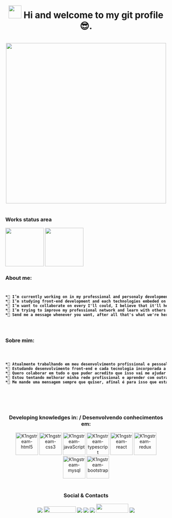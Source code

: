 
<h1 align="center"><img src="https://media.giphy.com/media/hvRJCLFzcasrR4ia7z/giphy.gif" width="40px"> Hi and welcome to my git profile 😎.</h1>
</br>

<div align="center">
<img src="https://raw.githubusercontent.com/trepichio/trepichio/master/assets/code.gif" widt="500px" height="500px">
</div>
</br>

### Works status area
<div>
<img height="120px" src="https://github-readme-stats.vercel.app/api?username=k1ngstream&theme=cobalt&show_icons=true)">
<img height="120px" src="https://github-readme-stats.vercel.app/api/top-langs/?username=k1ngstream&theme=cobalt&layout=compact">
  </div>

### About me:
<div>
  <code>
<pre>
<strong>*🔭 I’m currently working on in my professional and personaly development.</strong>
<strong>*🌱 I’m studying front-end development and each technologies embeded on it.</strong>
<strong>*👯 I’m want to collaborate on every I'll could, I believe that it'll help me improve my skills in development carrer.</strong>
<strong>*🤔 I’m trying to improve my professional network and learn with others that had more experience than me.</strong>
<strong>*💬 Send me a message whenever you want, after all that's what we're here for, to exchange knowledge. </strong>
</pre>
  </code>
</div>
    
### Sobre mim:
   <div>
  <code>
    <pre>
<strong>*🔭 Atualmente trabalhando em meu desenvolvimento profissional e pessoal.</strong>
<strong>*🌱 Estudando desenvolvimento front-end e cada tecnologia incorporada a ele.</strong>
<strong>*👯 Quero colaborar em tudo o que puder acredito que isso vai me ajudar a melhorar minhas habilidades na carreira de dev.</strong>
<strong>*🤔 Estou tentando melhorar minha rede profissional e aprender com outras pessoas que têm mais experiência do que eu.</strong>
<strong>*💬 Me mande uma mensagem sempre que quiser, afinal é para isso que estamos aqui, para trocar conhecimentos.</strong>
    </pre>
  </code>
</div>
   </br>

<div align="center">
  
### Developing knowledges in: / Desenvolvendo conhecimentos em:

  <img width="70" src="https://cdn.jsdelivr.net/gh/devicons/devicon/icons/html5/html5-original.svg"  alt="K1ngstream-html5"/>
  <img width="70" src="https://cdn.jsdelivr.net/gh/devicons/devicon/icons/css3/css3-original.svg" alt="K1ngstream-css3" />
  <img width="70" src="https://cdn.jsdelivr.net/gh/devicons/devicon/icons/javascript/javascript-original.svg" alt="K1ngstream-javaScript" />
  <img width="70" src="https://cdn.jsdelivr.net/gh/devicons/devicon/icons/typescript/typescript-original.svg" alt="K1ngstream-typescript"/>
  <img width="70" src="https://cdn.jsdelivr.net/gh/devicons/devicon/icons/react/react-original.svg" alt="K1ngstream-react"/>
  <img width="70" src="https://cdn.jsdelivr.net/gh/devicons/devicon/icons/redux/redux-original.svg" alt="K1ngstream-redux"/>
  <img width="70" src="https://cdn.jsdelivr.net/gh/devicons/devicon/icons/mysql/mysql-original-wordmark.svg" alt="K1ngstream-mysql"/>
  <img width="70" src="https://cdn.jsdelivr.net/gh/devicons/devicon/icons/bootstrap/bootstrap-plain.svg" alt="K1ngstream-bootstrap"/>
</div>

</br>

<div align="center">
  
  ### Social & Contacts

  <a href="https://www.linkedin.com/in/paulo-silva-94901812b/" target="_blank"><img src="https://img.shields.io/badge/-LinkedIn-%230077B5?style=for-the-badge&logo=linkedin&logoColor=white" target="_blank"></a>
  <a href = "mailto:paulo.ads.silva@hotmail.com"><img src="https://iconape.com/wp-content/png_logo_vector/outlook-com-logo.png" width="100" height="20" target="_blank"></a>
   <a href = "mailto:paulinhosajsilva@gmail.com"><img src="https://img.shields.io/badge/-Gmail-%23333?style=for-the-badge&logo=gmail&logoColor=white" target="_blank"></a>
    <a href="https://www.twitch.tv/k1ngstream" target="_blank"><img src="https://img.shields.io/badge/Twitch-9146FF?style=for-the-badge&logo=twitch&logoColor=white" target="_blank"></a>
  <a href="https://discord.gg/cEzjjtfJZ2" target="_blank"><img src="https://img.shields.io/badge/Discord-7289DA?style=for-the-badge&logo=discord&logoColor=white" target="_blank"></a>
  <a href="https://twitter.com/K1ngStream" target="_blank"><img src="https://w7.pngwing.com/pngs/474/303/png-transparent-logo-twitter-social-networking-service-graphics-twitter-blue-text-logo.png" width="100" height="28" target="_blank"></a>
  <a href="#" target="_blank"><img src="https://img.shields.io/badge/-Instagram-%23E4405F?style=for-the-badge&logo=instagram&logoColor=white" target="_blank"></a>
 	</div>
  </br></br></br></br>

